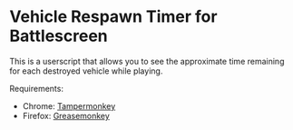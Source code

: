 Vehicle Respawn Timer for Battlescreen
==========================

This is a userscript that allows you to see the approximate time remaining for each destroyed vehicle while playing.

Requirements:
 - Chrome: [Tampermonkey](https://chrome.google.com/webstore/detail/tampermonkey/dhdgffkkebhmkfjojejmpbldmpobfkfo)
 - Firefox: [Greasemonkey](https://addons.mozilla.org/firefox/addon/greasemonkey/)
